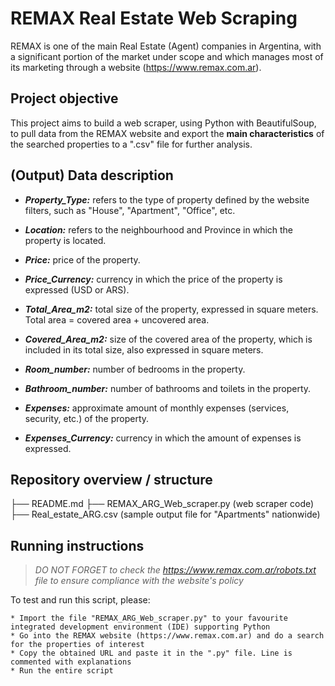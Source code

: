 # REMAX Real Estate Web Scraping

REMAX is one of the main Real Estate (Agent) companies in Argentina, with a significant portion of the market under scope and which manages most of its marketing through a website (https://www.remax.com.ar).

## Project objective

This project aims to build a web scraper, using Python with BeautifulSoup, to pull data from the REMAX website and export the **main characteristics** of the searched properties to a ".csv" file for further analysis.

## (Output) Data description

- ***Property_Type:*** refers to the type of property defined by the website filters, such as "House", "Apartment", "Office", etc.

- ***Location:*** refers to the neighbourhood and Province in which the property is located.

- ***Price:*** price of the property.

- ***Price_Currency:*** currency in which the price of the property is expressed (USD or ARS).

- ***Total_Area_m2:*** total size of the property, expressed in square meters. Total area = covered area + uncovered area.

- ***Covered_Area_m2:*** size of the covered area of the property, which is included in its total size, also expressed in square meters.

- ***Room_number:*** number of bedrooms in the property.

- ***Bathroom_number:*** number of bathrooms and toilets in the property.

- ***Expenses:*** approximate amount of monthly expenses (services, security, etc.) of the property.

- ***Expenses_Currency:*** currency in which the amount of expenses is expressed.

## Repository overview / structure

├── README.md
├── REMAX_ARG_Web_scraper.py (web scraper code)
├── Real_estate_ARG.csv (sample output file for "Apartments" nationwide)

## Running instructions

>*DO NOT FORGET to check the https://www.remax.com.ar/robots.txt file to ensure compliance with the website's policy*

To test and run this script, please:

    * Import the file "REMAX_ARG_Web_scraper.py" to your favourite integrated development environment (IDE) supporting Python
    * Go into the REMAX website (https://www.remax.com.ar) and do a search for the properties of interest
    * Copy the obtained URL and paste it in the ".py" file. Line is commented with explanations
    * Run the entire script